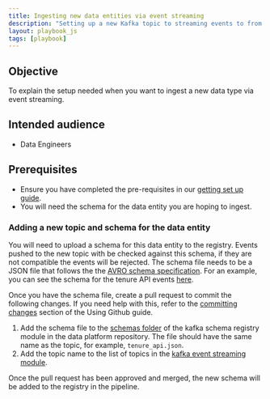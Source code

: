 ```yaml
---
title: Ingesting new data entities via event streaming
description: "Setting up a new Kafka topic to streaming events to from a new data entity"
layout: playbook_js
tags: [playbook]
---
```


## Objective

To explain the setup needed when you want to ingest a new data type via event streaming. 

## Intended audience

- Data Engineers

## Prerequisites

- Ensure you have completed the pre-requisites in our [getting set up guide][getting_set_up].
- You will need the schema for the data entity you are hoping to ingest.

### Adding a new topic and schema for the data entity

You will need to upload a schema for this data entity to the registry.
Events pushed to the new topic with be checked against this schema, if they are not compatible the events will be rejected.
The schema file needs to be a JSON file that follows the the [AVRO schema specification][avro_specification].
For an example, you can see the schema for the tenure API events [here][tenure_api_schema].

Once you have the schema file, create a pull request to commit the following changes.
If you need help with this, refer to the [committing changes][committing-changes] section of the Using Github guide.

1. Add the schema file to the [schemas folder][schemas_in_module] of the kafka schema registry module in the data platform repository.
The file should have the same name as the topic, for example, `tenure_api.json`.
1. Add the topic name to the list of topics in the [kafka event streaming module][list_of_topics].

Once the pull request has been approved and merged, the new schema will be added to the registry in the pipeline.

[avro_specification]: https://avro.apache.org/docs/current/spec.html
[committing-changes]: ../getting-set-up/using-github#committing-your-changes-to-the-data-platform-project
[getting_set_up]: ../getting-set-up/index.md
[schemas_in_module]: https://github.com/LBHackney-IT/Data-Platform/tree/main/modules/kafka-schema-registry/schemas
[list_of_topics]: https://github.com/LBHackney-IT/Data-Platform/blob/main/modules/kafka-event-streaming/60-connect.tf
[tenure_api_schema]: https://github.com/LBHackney-IT/Data-Platform/blob/main/modules/kafka-schema-registry/schemas/tenure_api.json
